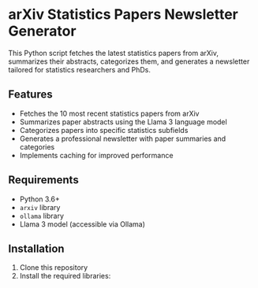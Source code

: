 # arXiv Statistics Papers Newsletter Generator

This Python script fetches the latest statistics papers from arXiv, summarizes their abstracts, categorizes them, and generates a newsletter tailored for statistics researchers and PhDs.

## Features

- Fetches the 10 most recent statistics papers from arXiv
- Summarizes paper abstracts using the Llama 3 language model
- Categorizes papers into specific statistics subfields
- Generates a professional newsletter with paper summaries and categories
- Implements caching for improved performance

## Requirements

- Python 3.6+
- `arxiv` library
- `ollama` library
- Llama 3 model (accessible via Ollama)

## Installation

1. Clone this repository
2. Install the required libraries:
